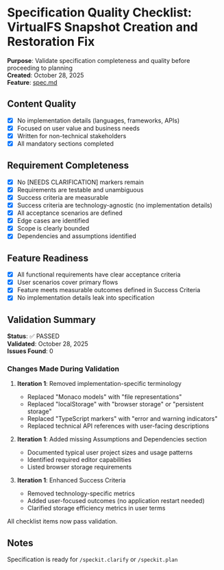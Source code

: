 # Specification Quality Checklist: VirtualFS Snapshot Creation and Restoration Fix

**Purpose**: Validate specification completeness and quality before proceeding to planning  
**Created**: October 28, 2025  
**Feature**: [spec.md](../spec.md)

## Content Quality

- [x] No implementation details (languages, frameworks, APIs)
- [x] Focused on user value and business needs
- [x] Written for non-technical stakeholders
- [x] All mandatory sections completed

## Requirement Completeness

- [x] No [NEEDS CLARIFICATION] markers remain
- [x] Requirements are testable and unambiguous
- [x] Success criteria are measurable
- [x] Success criteria are technology-agnostic (no implementation details)
- [x] All acceptance scenarios are defined
- [x] Edge cases are identified
- [x] Scope is clearly bounded
- [x] Dependencies and assumptions identified

## Feature Readiness

- [x] All functional requirements have clear acceptance criteria
- [x] User scenarios cover primary flows
- [x] Feature meets measurable outcomes defined in Success Criteria
- [x] No implementation details leak into specification

## Validation Summary

**Status**: ✅ PASSED  
**Validated**: October 28, 2025  
**Issues Found**: 0

### Changes Made During Validation

1. **Iteration 1**: Removed implementation-specific terminology
   - Replaced "Monaco models" with "file representations"
   - Replaced "localStorage" with "browser storage" or "persistent storage"
   - Replaced "TypeScript markers" with "error and warning indicators"
   - Replaced technical API references with user-facing descriptions

2. **Iteration 1**: Added missing Assumptions and Dependencies section
   - Documented typical user project sizes and usage patterns
   - Identified required editor capabilities
   - Listed browser storage requirements

3. **Iteration 1**: Enhanced Success Criteria
   - Removed technology-specific metrics
   - Added user-focused outcomes (no application restart needed)
   - Clarified storage efficiency metrics in user terms

All checklist items now pass validation.

## Notes

Specification is ready for `/speckit.clarify` or `/speckit.plan`


